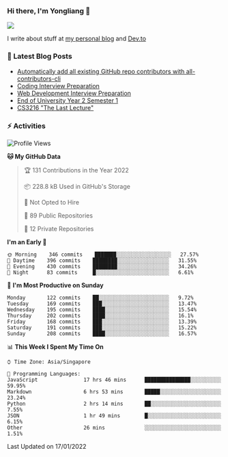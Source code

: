 ### Hi there, I'm Yongliang 👋 
<!--
**tlylt/tlylt** is a ✨ _special_ ✨ repository because its `README.md` (this file) appears on your GitHub profile.

Here are some ideas to get you started:

- 🔭 I’m currently working on ...
- 🌱 I’m currently learning ...
- 👯 I’m looking to collaborate on ...
- 🤔 I’m looking for help with ...
- 💬 Ask me about ...
- 📫 How to reach me: ...
- 😄 Pronouns: ...
- ⚡ Fun fact: ...
-->

<img
align="center"
src="https://github-readme-stats.vercel.app/api/?username=tlylt&theme=dracula"
/>

I write about stuff at [my personal blog](https://www.yongliangliu.com/) and [Dev.to](https://dev.to/tlylt)

### 📕 Latest Blog Posts

<!-- BLOG-POST-LIST:START -->
- [Automatically add all existing GitHub repo contributors with all-contributors-cli](https://www.yongliangliu.com/blog/all-contributors-cli-recognize-existing/)
- [Coding Interview Preparation](https://www.yongliangliu.com/blog/coding-interview-prep/)
- [Web Development Interview Preparation](https://www.yongliangliu.com/blog/web-dev-interview-prep/)
- [End of University Year 2 Semester 1](https://www.yongliangliu.com/blog/year-2-sem-1/)
- [CS3216 &quot;The Last Lecture&quot;](https://www.yongliangliu.com/blog/cs3216-the-last-lecture/)
<!-- BLOG-POST-LIST:END -->

### ⚡ Activities
<!--START_SECTION:waka-->
![Profile Views](http://img.shields.io/badge/Profile%20Views-2-blue)

**🐱 My GitHub Data** 

> 🏆 131 Contributions in the Year 2022
 > 
> 📦 228.8 kB Used in GitHub's Storage 
 > 
> 🚫 Not Opted to Hire
 > 
> 📜 89 Public Repositories 
 > 
> 🔑 12 Private Repositories  
 > 
**I'm an Early 🐤** 

```text
🌞 Morning    346 commits    ███████░░░░░░░░░░░░░░░░░░   27.57% 
🌆 Daytime    396 commits    ████████░░░░░░░░░░░░░░░░░   31.55% 
🌃 Evening    430 commits    ████████░░░░░░░░░░░░░░░░░   34.26% 
🌙 Night      83 commits     █░░░░░░░░░░░░░░░░░░░░░░░░   6.61%

```
📅 **I'm Most Productive on Sunday** 

```text
Monday       122 commits    ██░░░░░░░░░░░░░░░░░░░░░░░   9.72% 
Tuesday      169 commits    ███░░░░░░░░░░░░░░░░░░░░░░   13.47% 
Wednesday    195 commits    ████░░░░░░░░░░░░░░░░░░░░░   15.54% 
Thursday     202 commits    ████░░░░░░░░░░░░░░░░░░░░░   16.1% 
Friday       168 commits    ███░░░░░░░░░░░░░░░░░░░░░░   13.39% 
Saturday     191 commits    ███░░░░░░░░░░░░░░░░░░░░░░   15.22% 
Sunday       208 commits    ████░░░░░░░░░░░░░░░░░░░░░   16.57%

```


📊 **This Week I Spent My Time On** 

```text
⌚︎ Time Zone: Asia/Singapore

💬 Programming Languages: 
JavaScript               17 hrs 46 mins      ███████████████░░░░░░░░░░   59.95% 
Markdown                 6 hrs 53 mins       █████░░░░░░░░░░░░░░░░░░░░   23.24% 
Python                   2 hrs 14 mins       ██░░░░░░░░░░░░░░░░░░░░░░░   7.55% 
JSON                     1 hr 49 mins        █░░░░░░░░░░░░░░░░░░░░░░░░   6.15% 
Other                    26 mins             ░░░░░░░░░░░░░░░░░░░░░░░░░   1.51%

```


 Last Updated on 17/01/2022
<!--END_SECTION:waka-->